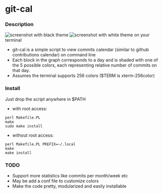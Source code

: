 git-cal
=======

### Description
![screenshot with black theme](https://raw.github.com/k4rthik/git-cal/master/screenshots/img1.png) 
![screenshot with white theme](https://raw.github.com/k4rthik/git-cal/master/screenshots/img2.png)
on your terminal

* git-cal is a simple script to view commits calendar (similar to github contributions calendar) on command line
* Each block in the graph corresponds to a day and is shaded with one
  of the 5 possible colors, each representing relative number of commits on that day.
* Assumes the terminal supports 256 colors ($TERM is xterm-256color)

### Install

Just drop the script anywhere in $PATH
- with root access:
```
perl Makefile.PL
make
sudo make install
```

- without root access:
```
perl Makefile.PL PREFIX=~/.local
make
make install
```

### TODO
- Support more statistics like commits per month/week etc
- May be add a conf file to customize colors
- Make the code pretty, modularized and easily installable

